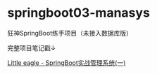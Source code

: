 # springboot03-manasys
狂神SpringBoot练手项目（未接入数据库版）

完整项目笔记戳↓

[Little eagle - SpringBoot实战管理系统(一)](https://shunliu.xyz/posts/1094.html)
